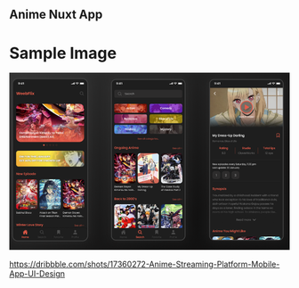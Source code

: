 ## Anime Nuxt App
# Sample Image
<!-- insert sample image in readme --> 
![sample image](https://github.com/isaactan98/anime-nuxt-app/blob/main/pages/anify/sample.png) 

https://dribbble.com/shots/17360272-Anime-Streaming-Platform-Mobile-App-UI-Design